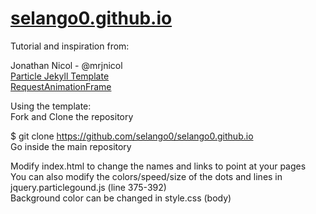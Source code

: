 # [selango0.github.io](https://selango0.github.io)

Tutorial and inspiration from:

Jonathan Nicol - @mrjnicol \
[Particle Jekyll Template](https://github.com/nrandecker/particle) \
[RequestAnimationFrame](http://paulirish.com/2011/requestanimationframe-for-smart-animating/)


Using the template: \
Fork and Clone the repository 

$ git clone https://github.com/selango0/selango0.github.io \
Go inside the main repository 

Modify index.html to change the names and links to point at your pages \
You can also modify the colors/speed/size of the dots and lines in jquery.particlegound.js (line 375-392) \
Background color can be changed in style.css (body) 
